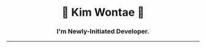 
<div align="center">          
          
 <!-- <a href="https://suave-lilac-075.notion.site/b1ac3609f8a946c3a1939b5d46211e44?v=cc0f75ec13e54868a33bb57336fb9ee8">
    <img align="right" src="https://github-readme-stats.vercel.app/api/top-langs/?username=kimwontae&theme=dracula&exclude_repo=Computer-Science-Engineering&layout=compact&langs_count=10"/></a>-->
  
  # 🐣 Kim Wontae 🐥    
  ### I'm Newly-Initiated Developer.          
         
  ---    
     
  <!--<a href="https://github.com/kimwontae"><img src="https://hits.seeyoufarm.com/api/count/incr/badge.svg?url=https%3A%2F%2Fgithub.com%2Fkimwontae&count_bg=%2379C83D&title_bg=%23555555&icon=&icon_color=%23E7E7E7&title=hits&edge_flat=false)"/></a> -->
 
  <!--<a href="https://velog.io/@uuontae"><img src="https://img.shields.io/badge/uuontae.log-3DDC84?style=flat-square&logo=Blogger&logoColor=white"/></a>-->
 
  <br> 
   
</div>
    
 
  
 
